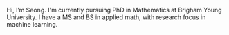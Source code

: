 Hi, I’m Seong. I'm currently pursuing PhD in Mathematics at Brigham Young University. I have a MS and BS in applied math, with research focus in machine learning.

<!---
seon9cho/seon9cho is a ✨ special ✨ repository because its `README.md` (this file) appears on your GitHub profile.
You can click the Preview link to take a look at your changes.
--->
